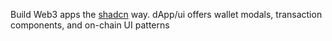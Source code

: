 Build Web3 apps the [shadcn](https://ui.shadcn.com/) way. dApp/ui offers wallet modals, transaction components, and on-chain UI patterns
